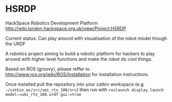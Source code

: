 HSRDP
=====

HackSpace Robotics Development Platform
http://wiki.london.hackspace.org.uk/view/Project:HSRDP

Current status: Can play around with visualisation of the robot model though the URDF

A robotics project aiming to build a robotic platform for hackers to play around with higher level functions and make the robot do cool things.

Based on ROS (groovy), please reffer to http://www.ros.org/wiki/ROS/Installation for installation instructions.

Once installed pull the repository into your catkin workspace (e.g. ```~/catkin_ws/src/umi_rtx_100/src```) then 
run with
```roslaunch display.launch model:=umi_rtx_100.urdf gui:=true```
